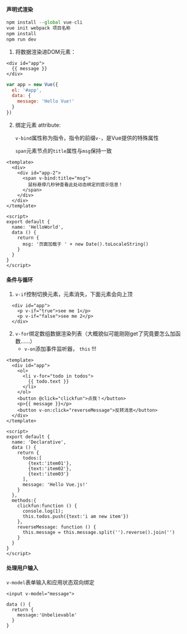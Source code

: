 #### 声明式渲染  

```js
npm install --global vue-cli
vue init webpack 项目名称
npm install
npm run dev
```

1. 将数据渲染进DOM元素：

```vue
<div id="app">
  {{ message }}
</div>
```

``` js
var app = new Vue({
  el: '#app',
  data: {
    message: 'Hello Vue!'
  }
})
```

2. 绑定元素 attribute:

   `v-bind`属性称为指令，指令的前缀`v-`，是Vue提供的特殊属性

   `span`元素节点的`title`属性与`msg`保持一致

```vue
<template>
  <div>
    <div id="app-2">
      <span v-bind:title="msg">
        鼠标悬停几秒钟查看此处动态绑定的提示信息！
      </span>
    </div>
  </div>
</template>

<script>
export default {
  name: 'HelloWorld',
  data () {
    return {
      msg: '页面加载于 ' + new Date().toLocaleString()
    }
  }
}
</script>
```



#### 条件与循环

1. `v-if`控制切换元素，元素消失，下面元素会向上顶

```vue
  <div id="app">
    <p v-if="true">see me 1</p>
    <p v-if="false">see me 2</p>
  </div>
```

2. `v-for`绑定数组数据渲染列表（大概貌似可能刚刚get了究竟要怎么加函数......）
   * `v-on`添加事件监听器，  `this` !!!

```vue
<template>
  <div id="app">
    <ol>
      <li v-for="todo in todos">
        {{ todo.text }}
      </li>
    </ol>
    <button @click="clickfun">点我！</button>
    <p>{{ message }}</p>
    <button v-on:click="reverseMessage">反转消息</button>
  </div>
</template>
  
<script>
export default {
  name: 'Declarative',
  data () {
    return {
      todos:[
        {text:'item01'},
        {text:'item02'},
        {text:'item03'}
      ],
      message: 'Hello Vue.js!'
    }
  },
  methods:{
    clickfun:function () {
      console.log(1);
      this.todos.push({text:'i am new item'})
    },   
    reverseMessage: function () {
      this.message = this.message.split('').reverse().join('')
    } 
  }
}
</script>
```



#### 处理用户输入

`v-model`表单输入和应用状态双向绑定

```vue
<input v-model="message">

data () {
  return {
    message:'Unbelievable'
  }
}
```















































